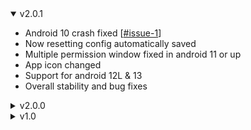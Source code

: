 <details open>
<summary> v2.0.1</summary>

* Android 10 crash fixed [[#issue-1](https://github.com/Poko-Apps/Il2cppDumpDroidGUI/issues/1)]
* Now resetting config automatically saved 
* Multiple permission window fixed in android 11 or up
* App icon changed 
* Support for android 12L & 13
* Overall stability and bug fixes 
</details>

<details>
<summary> v2.0.0</summary>

* Major Update of GUI
* changed package name for better access
* added support for all executable that original dumper supports
  * ELF 32 / 64
  * PE
  * MACH-O FAT / 32 / 64
  * NSO
  * WEB-ASSEMBLY
* reduced overall size
* optimised performance
* Fixed Bugs
</details>

<details>
<summary> v1.0</summary>

* Initial release
* Supported Binary
  * ELF 32 /64
</details>